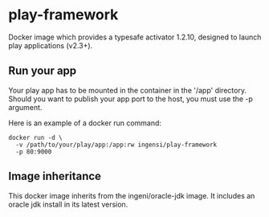 # play-framework

Docker image which provides a typesafe activator 1.2.10, designed to launch play applications (v2.3+).

## Run your app

Your play app has to be mounted in the container in the '/app' directory. Should you want to publish your app port to the host, you must use the -p argument.

Here is an example of a docker run command:

```
docker run -d \ 
  -v /path/to/your/play/app:/app:rw ingensi/play-framework
  -p 80:9000
```

## Image inheritance

This docker image inherits from the ingeni/oracle-jdk image. It includes an oracle jdk install in its latest version.
